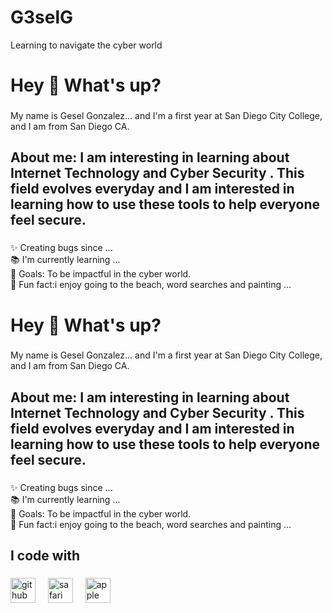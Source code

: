 # G3selG
Learning to navigate the cyber world
<h1 align="left">Hey 👋 What's up?</h1>

###

<p align="left">My name is Gesel Gonzalez... and I'm a first year at San Diego City College, and  I am from San Diego CA.</p>

###

<h2 align="left">About me: I am interesting in learning about Internet Technology and Cyber Security . This field evolves everyday and I am interested in learning how to use these tools to help everyone feel secure.</h2>

###

<p align="left">✨ Creating bugs since ...<br>📚 I'm currently learning ...<br>🎯 Goals: To be impactful in the cyber world.<br>🎲 Fun fact:i enjoy going to the beach, word searches and painting ...</p>

###

<h1 align="left">Hey 👋 What's up?</h1>

###

<p align="left">My name is Gesel Gonzalez... and I'm a first year at San Diego City College, and  I am from San Diego CA.</p>

###

<h2 align="left">About me: I am interesting in learning about Internet Technology and Cyber Security . This field evolves everyday and I am interested in learning how to use these tools to help everyone feel secure.</h2>

###

<p align="left">✨ Creating bugs since ...<br>📚 I'm currently learning ...<br>🎯 Goals: To be impactful in the cyber world.<br>🎲 Fun fact:i enjoy going to the beach, word searches and painting ...</p>

###

<h2 align="left">I code with</h2>

###

<div align="left">
  <img src="https://cdn.jsdelivr.net/gh/devicons/devicon/icons/github/github-original.svg" height="40" alt="github logo"  />
  <img width="12" />
  <img src="https://cdn.jsdelivr.net/gh/devicons/devicon/icons/safari/safari-original.svg" height="40" alt="safari logo"  />
  <img width="12" />
  <img src="https://cdn.jsdelivr.net/gh/devicons/devicon/icons/apple/apple-original.svg" height="40" alt="apple logo"  />
</div>

###
